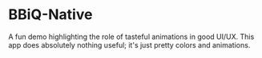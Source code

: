 # BBiQ-Native

A fun demo highlighting the role of tasteful animations in good UI/UX. This app does absolutely nothing useful; it's just pretty colors and animations.
